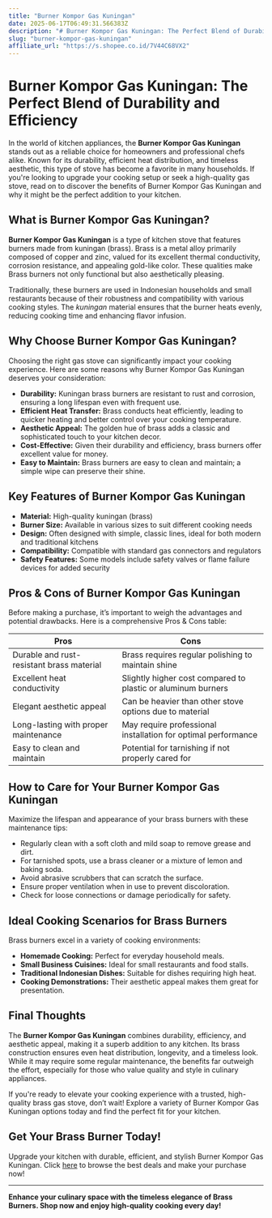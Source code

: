 ```yaml
---
title: "Burner Kompor Gas Kuningan"
date: 2025-06-17T06:49:31.566383Z
description: "# Burner Kompor Gas Kuningan: The Perfect Blend of Durability and Efficiency..."
slug: "burner-kompor-gas-kuningan"
affiliate_url: "https://s.shopee.co.id/7V44C68VX2"
---
```

# Burner Kompor Gas Kuningan: The Perfect Blend of Durability and Efficiency

In the world of kitchen appliances, the **Burner Kompor Gas Kuningan** stands out as a reliable choice for homeowners and professional chefs alike. Known for its durability, efficient heat distribution, and timeless aesthetic, this type of stove has become a favorite in many households. If you're looking to upgrade your cooking setup or seek a high-quality gas stove, read on to discover the benefits of Burner Kompor Gas Kuningan and why it might be the perfect addition to your kitchen.

## What is Burner Kompor Gas Kuningan?

**Burner Kompor Gas Kuningan** is a type of kitchen stove that features burners made from kuningan (brass). Brass is a metal alloy primarily composed of copper and zinc, valued for its excellent thermal conductivity, corrosion resistance, and appealing gold-like color. These qualities make Brass burners not only functional but also aesthetically pleasing.

Traditionally, these burners are used in Indonesian households and small restaurants because of their robustness and compatibility with various cooking styles. The *kuningan* material ensures that the burner heats evenly, reducing cooking time and enhancing flavor infusion.

## Why Choose Burner Kompor Gas Kuningan?

Choosing the right gas stove can significantly impact your cooking experience. Here are some reasons why Burner Kompor Gas Kuningan deserves your consideration:

- **Durability:** Kuningan brass burners are resistant to rust and corrosion, ensuring a long lifespan even with frequent use.
- **Efficient Heat Transfer:** Brass conducts heat efficiently, leading to quicker heating and better control over your cooking temperature.
- **Aesthetic Appeal:** The golden hue of brass adds a classic and sophisticated touch to your kitchen decor.
- **Cost-Effective:** Given their durability and efficiency, brass burners offer excellent value for money.
- **Easy to Maintain:** Brass burners are easy to clean and maintain; a simple wipe can preserve their shine.

## Key Features of Burner Kompor Gas Kuningan

- **Material:** High-quality kuningan (brass)
- **Burner Size:** Available in various sizes to suit different cooking needs
- **Design:** Often designed with simple, classic lines, ideal for both modern and traditional kitchens
- **Compatibility:** Compatible with standard gas connectors and regulators
- **Safety Features:** Some models include safety valves or flame failure devices for added security

## Pros & Cons of Burner Kompor Gas Kuningan

Before making a purchase, it’s important to weigh the advantages and potential drawbacks. Here is a comprehensive Pros & Cons table:

| Pros                                            | Cons                                           |
|-------------------------------------------------|------------------------------------------------|
| Durable and rust-resistant brass material     | Brass requires regular polishing to maintain shine |
| Excellent heat conductivity                   | Slightly higher cost compared to plastic or aluminum burners |
| Elegant aesthetic appeal                     | Can be heavier than other stove options due to material |
| Long-lasting with proper maintenance        | May require professional installation for optimal performance |
| Easy to clean and maintain                  | Potential for tarnishing if not properly cared for |

## How to Care for Your Burner Kompor Gas Kuningan

Maximize the lifespan and appearance of your brass burners with these maintenance tips:

- Regularly clean with a soft cloth and mild soap to remove grease and dirt.
- For tarnished spots, use a brass cleaner or a mixture of lemon and baking soda.
- Avoid abrasive scrubbers that can scratch the surface.
- Ensure proper ventilation when in use to prevent discoloration.
- Check for loose connections or damage periodically for safety.

## Ideal Cooking Scenarios for Brass Burners

Brass burners excel in a variety of cooking environments:

- **Homemade Cooking:** Perfect for everyday household meals.
- **Small Business Cuisines:** Ideal for small restaurants and food stalls.
- **Traditional Indonesian Dishes:** Suitable for dishes requiring high heat.
- **Cooking Demonstrations:** Their aesthetic appeal makes them great for presentation.

## Final Thoughts

The **Burner Kompor Gas Kuningan** combines durability, efficiency, and aesthetic appeal, making it a superb addition to any kitchen. Its brass construction ensures even heat distribution, longevity, and a timeless look. While it may require some regular maintenance, the benefits far outweigh the effort, especially for those who value quality and style in culinary appliances.

If you're ready to elevate your cooking experience with a trusted, high-quality brass gas stove, don’t wait! Explore a variety of Burner Kompor Gas Kuningan options today and find the perfect fit for your kitchen.

## Get Your Brass Burner Today!

Upgrade your kitchen with durable, efficient, and stylish Burner Kompor Gas Kuningan. Click [here](https://s.shopee.co.id/7V44C68VX2) to browse the best deals and make your purchase now!

---

**Enhance your culinary space with the timeless elegance of Brass Burners. Shop now and enjoy high-quality cooking every day!**